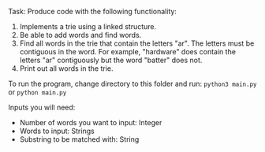 
Task: Produce code with the following functionality:
1. Implements a trie using a linked structure.
2. Be able to add words and find words.
3. Find all words in the trie that contain the letters "ar". The letters must be contiguous in the
word. For example, "hardware" does contain the letters "ar" contiguously but the word
"batter" does not.
4. Print out all words in the trie.

To run the program, change directory to this folder and run:
```python3 main.py```
or
```python main.py```

Inputs you will need:
- Number of words you want to input: Integer
- Words to input: Strings
- Substring to be matched with: String